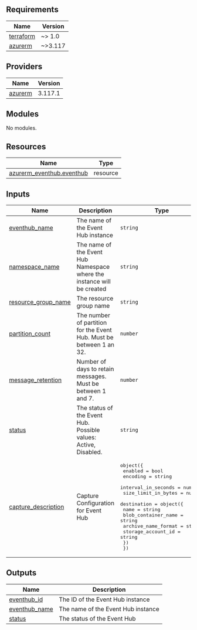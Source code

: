 <!-- BEGINNING OF PRE-COMMIT-TERRAFORM DOCS HOOK -->
## Requirements

| Name | Version |
|------|---------|
| <a name="requirement_terraform"></a> [terraform](#requirement\_terraform) | ~> 1.0 |
| <a name="requirement_azurerm"></a> [azurerm](#requirement\_azurerm) | ~>3.117 |

## Providers

| Name | Version |
|------|---------|
| <a name="provider_azurerm"></a> [azurerm](#provider\_azurerm) | 3.117.1 |

## Modules

No modules.

## Resources

| Name | Type |
|------|------|
| [azurerm_eventhub.eventhub](https://registry.terraform.io/providers/hashicorp/azurerm/latest/docs/resources/eventhub) | resource |

## Inputs

| Name | Description | Type | Default | Required |
|------|-------------|------|---------|:--------:|
| <a name="input_eventhub_name"></a> [eventhub\_name](#input\_eventhub\_name) | The name of the Event Hub instance | `string` | n/a | yes |
| <a name="input_namespace_name"></a> [namespace\_name](#input\_namespace\_name) | The name of the Event Hub Namespace where the instance will be created | `string` | n/a | yes |
| <a name="input_resource_group_name"></a> [resource\_group\_name](#input\_resource\_group\_name) | The resource group name | `string` | n/a | yes |
| <a name="input_partition_count"></a> [partition\_count](#input\_partition\_count) | The number of partition for the Event Hub. Must be between 1 an 32. | `number` | `2` | no |
| <a name="input_message_retention"></a> [message\_retention](#input\_message\_retention) | Number of days to retain messages. Must be between 1 and 7. | `number` | `1` | no |
| <a name="input_status"></a> [status](#input\_status) | The status of the Event Hub. Possible values: Active, Disabled. | `string` | `"Active"` | no |
| <a name="input_capture_description"></a> [capture\_description](#input\_capture\_description) | Capture Configuration for Event Hub | <pre>object({<br/>    enabled             = bool<br/>    encoding            = string<br/>    interval_in_seconds = number<br/>    size_limit_in_bytes = number<br/>    destination = object({<br/>      name                = string<br/>      blob_container_name = string<br/>      archive_name_format = string<br/>      storage_account_id  = string<br/>    })<br/>  })</pre> | `null` | no |

## Outputs

| Name | Description |
|------|-------------|
| <a name="output_eventhub_id"></a> [eventhub\_id](#output\_eventhub\_id) | The ID of the Event Hub instance |
| <a name="output_eventhub_name"></a> [eventhub\_name](#output\_eventhub\_name) | The name of the Event Hub instance |
| <a name="output_status"></a> [status](#output\_status) | The status of the Event Hub |
<!-- END OF PRE-COMMIT-TERRAFORM DOCS HOOK -->
